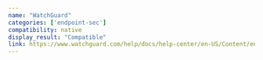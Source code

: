 ```yaml
---
name: "WatchGuard"
categories: ['endpoint-sec']
compatibility: native
display_result: "Compatible"
link: https://www.watchguard.com/help/docs/help-center/en-US/Content/en-US/Endpoint-Security/installation/download-client-agent-installer.html
---
```

